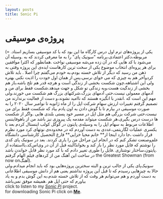 ```yaml
---
layout: posts
title: Sonic Pi
---
```


# **پروژه‌ی موسیقی**
(= .یکی از پروژه‌های ترم اول درس کارگاه ما این بود که با کد موسیقی بسازیم
استاد مربوطه،دکتر اعتمادی،برنامه "سونیک پای" را به ما معرفی کردند که به
.وسیله آن می‌شود با کد هایی که در آن زده می‌شه موسیقی نواخت
.همانطور که اکثرا موافقین برای هر پروه‌ای انتخاب موضوع یکی از سخت ترین کار‌هاست 
ایده‌ی این پروژه وقتی به ذهن من رسید‌ که دیگر از تلاش خسته بودم،به خودم می‌گفتم چرا اصلا 
. باید تلاش کردوآخر هم به چیزی که می ‌خوای نرسی،پس از همان اول خودت را اذیت نکنی بهتره
ولی این اشتباهه،چون شکست بخشی از زندگی است و هرچه قدر هم تلخ باشه،باز هم بخشی از زندگیت هست،وبه زندگی تو 
شکل و جهت میدهد.شکست فقط برای من و آدمهای معمولی نیست،حتی آدمهای بزرگ،شرکتهای بزرگ هم شکست می خورند،ولی مهم این است که 
.انقدر با انگیزه هستند که نا‌امید نشوند،و دست از فعالیت برندارند
من تصمیم گرفتم تغییرات ارزش سهام شرکت اپل را از ماه ژانویه تا نوامبر سال ۲۰۲۰ را به صورت موسیقی در
بیارم تا با گوش دادن به اون یادم بیاد که شکست فقط برای من نیست،حتی شرکت بزرگی هم مثل اپل در مسیر خود پستی بلندی هایی 
.و‌اگر از شکست ها درست درس بگیری،هر شکست میتواند مقدمه یک پیروزی نیز باشد
‌من از یاهوفایننس اطلاعات مربوط به سهام اپل را به وسیله‌ی پایتون در گوگل کولب اینستال کردم بعد با یکسری عملیات لگاریتمی،عددی
به دست آوردم که در محدوده‌‌ی نوتهای کرد مورد نظرم قرار داشت ،جا دارد اینجا از** خانم محیا خزایی** فارغ التحصیل کارشناسی دانشگاه
علم‌وصنعت تشکر کنم که در انجام این مراحل من را یاری کردند. 
بعد در سونیک پای کدی را نوشتم که فایل مورد نظر را باز کند و بخواندْالبته قبل از آن در وی‌اس‌کد،با‌استفاده از پایتون،ساختار نوشتاری 
.فایل را طوری تغییر دادم که با کد مورد نظر قابل خواندن باشد.
<br>در ساخت این آهنگ من از کردهای فیلم
الهام گرفتم the Greatest Showman (from now onآهنگ).<br>
سونیک‌پای یکی از جالب ترین و البته سخترین پروژه‌هایی بود که باید انجام میدادم،ولی حالا به چیزهایی رسیدم که تا قبل این پروژه نداشتم 
یعنی هم از دانش موسیقی اطلاعاتی به دست آوردم و هم می‌توانم هر وقت که از تلاش خسته شدم،به این گوش بدم و به یاد بیاورم که حتی اپل هم 
.همیشه موفق نمی‌باشد
<br>click to listen to my *[Sonic Pi](https://1drv.ms/u/s!As5xm8Xa-_A7gm749kkFIulsM2MD)* project.
<br>for downloading Sonic Pi click on **[Me](https://sonic-pi.net/#windows)**.
